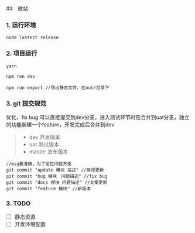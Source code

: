 ##　微站

### 1. 运行环境

```
node lastest release

```

### 2. 项目运行

```
yarn

npm run dev

npm run export //导出静态文件，在out/目录下
```

### 3. git 提交规范

优化、fix bug 可以直接提交到dev分支，进入测试环节时在合并到uat分支，独立的功能新建一个feature，开发完成后合并到dev

> * dev 开发版本
> * uat 测试版本
> * master 发布版本

```
//msg要准确，为了定位问题方便
git commit "update 模块 描述" //常规更新
git commit "bug 模块　问题描述" //fix bug
git commit "docs 模块 问题描述" //文案更新
git commit "feature 模块" //新版本
```
### 3. TODO
- [ ] 静态资源
- [ ] 开发环境配置
